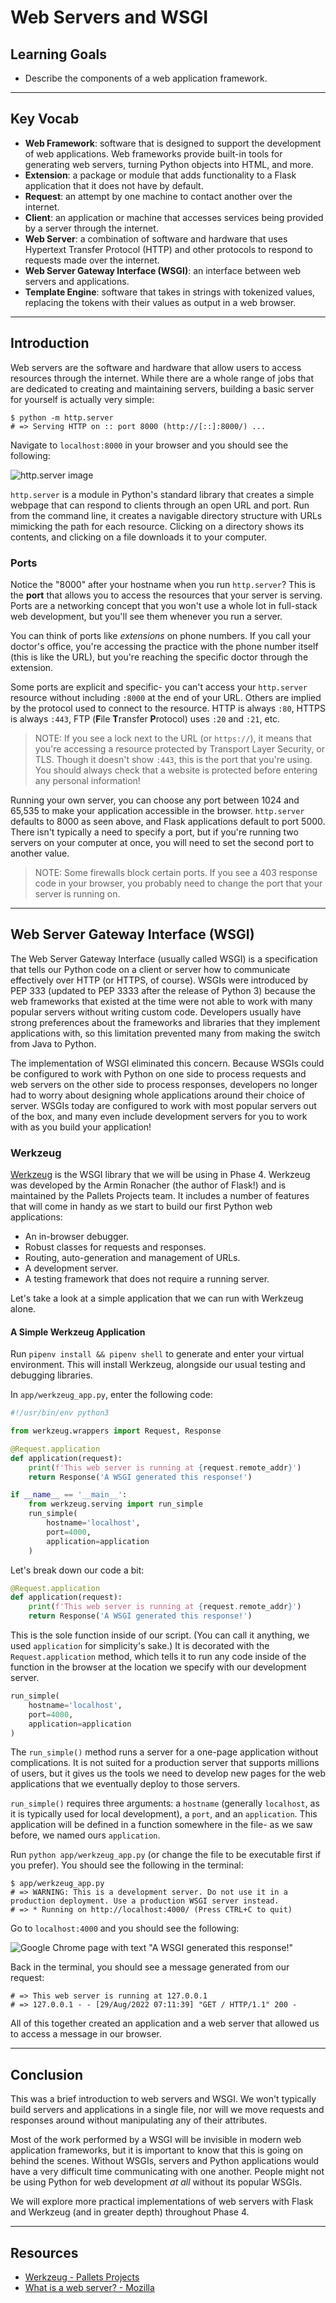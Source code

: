 # Web Servers and WSGI

## Learning Goals

- Describe the components of a web application framework.

***

## Key Vocab

- **Web Framework**: software that is designed to support the development of
  web applications. Web frameworks provide built-in tools for generating web
  servers, turning Python objects into HTML, and more.
- **Extension**: a package or module that adds functionality to a Flask
  application that it does not have by default.
- **Request**: an attempt by one machine to contact another over the internet.
- **Client**: an application or machine that accesses services being provided
  by a server through the internet.
- **Web Server**: a combination of software and hardware that uses Hypertext
  Transfer Protocol (HTTP) and other protocols to respond to requests made
  over the internet.
- **Web Server Gateway Interface (WSGI)**: an interface between web servers
  and applications.
- **Template Engine**: software that takes in strings with tokenized
  values, replacing the tokens with their values as output in a web browser.

***

## Introduction

Web servers are the software and hardware that allow users to access resources
through the internet. While there are a whole range of jobs that are dedicated
to creating and maintaining servers, building a basic server for yourself is
actually very simple:

```console
$ python -m http.server
# => Serving HTTP on :: port 8000 (http://[::]:8000/) ...
```

Navigate to `localhost:8000` in your browser and you should see the following:

![http.server image](
https://curriculum-content.s3.amazonaws.com/python/python_httpserver_screenshot.png
"http.server web page")

`http.server` is a module in Python's standard library that creates a simple
webpage that can respond to clients through an open URL and port. Run from the
command line, it creates a navigable directory structure with URLs mimicking the
path for each resource. Clicking on a directory shows its contents, and clicking
on a file downloads it to your computer.

### Ports

Notice the "8000" after your hostname when you run `http.server`? This is the
**port** that allows you to access the resources that your server is serving.
Ports are a networking concept that you won't use a whole lot in full-stack web
development, but you'll see them whenever you run a server.

You can think of ports like _extensions_ on phone numbers. If you call your
doctor's office, you're accessing the practice with the phone number itself
(this is like the URL), but you're reaching the specific doctor through the
extension.

Some ports are explicit and specific- you can't access your `http.server`
resource without including `:8000` at the end of your URL. Others are implied
by the protocol used to connect to the resource. HTTP is always `:80`, HTTPS is
always `:443`, FTP (**F**ile **T**ransfer **P**rotocol) uses `:20` and `:21`,
etc.

> NOTE: If you see a lock next to the URL (or `https://`), it means that you're
> accessing a resource protected by Transport Layer Security, or TLS. Though it
> doesn't show `:443`, this is the port that you're using. You should always
> check that a website is protected before entering any personal information!

Running your own server, you can choose any port between 1024 and 65,535 to
make your application accessible in the browser. `http.server` defaults to 8000
as seen above, and Flask applications default to port 5000. There isn't
typically a need to specify a port, but if you're running two servers on your
computer at once, you will need to set the second port to another value.

> NOTE: Some firewalls block certain ports. If you see a 403 response code in
> your browser, you probably need to change the port that your server is running
> on.

***

## Web Server Gateway Interface (WSGI)

The Web Server Gateway Interface (usually called WSGI) is a specification that
tells our Python code on a client or server how to communicate effectively over
HTTP (or HTTPS, of course). WSGIs were introduced by PEP 333 (updated to PEP
3333 after the release of Python 3) because the web frameworks that existed at
the time were not able to work with many popular servers without writing custom
code. Developers usually have strong preferences about the frameworks and
libraries that they implement applications with, so this limitation prevented
many from making the switch from Java to Python.

The implementation of WSGI eliminated this concern. Because WSGIs could be
configured to work with Python on one side to process requests and web servers
on the other side to process responses, developers no longer had to worry about
designing whole applications around their choice of server. WSGIs today are
configured to work with most popular servers out of the box, and many even
include development servers for you to work with as you build your application!

### Werkzeug

[Werkzeug][werkzeug] is the WSGI library that we will be using in Phase 4.
Werkzeug was developed by the Armin Ronacher (the author of Flask!) and is
maintained by the Pallets Projects team. It includes a number of features that
will come in handy as we start to build our first Python web applications:

- An in-browser debugger.
- Robust classes for requests and responses.
- Routing, auto-generation and management of URLs.
- A development server.
- A testing framework that does not require a running server.

Let's take a look at a simple application that we can run with Werkzeug alone.

#### A Simple Werkzeug Application

Run `pipenv install && pipenv shell` to generate and enter your virtual
environment. This will install Werkzeug, alongside our usual testing and
debugging libraries.

In `app/werkzeug_app.py`, enter the following code:

```py
#!/usr/bin/env python3

from werkzeug.wrappers import Request, Response

@Request.application
def application(request):
    print(f'This web server is running at {request.remote_addr}')
    return Response('A WSGI generated this response!')

if __name__ == '__main__':
    from werkzeug.serving import run_simple
    run_simple(
        hostname='localhost',
        port=4000,
        application=application
    )
```

Let's break down our code a bit:

```py
@Request.application
def application(request):
    print(f'This web server is running at {request.remote_addr}')
    return Response('A WSGI generated this response!')
```

This is the sole function inside of our script. (You can call it anything, we
used `application` for simplicity's sake.) It is decorated with the
`Request.application` method, which tells it to run any code inside of the
function in the browser at the location we specify with our development server.

```py
run_simple(
    hostname='localhost',
    port=4000,
    application=application
)
```

The `run_simple()` method runs a server for a one-page application without
complications. It is not suited for a production server that supports millions
of users, but it gives us the tools we need to develop new pages for the web
applications that we eventually deploy to those servers.

`run_simple()` requires three arguments: a `hostname` (generally `localhost`, as
it is typically used for local development), a `port`, and an `application`.
This application will be defined in a function somewhere in the file- as we saw
before, we named ours `application`.

Run `python app/werkzeug_app.py` (or change the file to be executable first if
you prefer). You should see the following in the terminal:

```console
$ app/werkzeug_app.py
# => WARNING: This is a development server. Do not use it in a production deployment. Use a production WSGI server instead.
# => * Running on http://localhost:4000/ (Press CTRL+C to quit)
```

Go to `localhost:4000` and you should see the following:

![Google Chrome page with text "A WSGI generated this response!"](
https://curriculum-content.s3.amazonaws.com/python/werkzeug_into_response_2.png
"WSGI simple response")

Back in the terminal, you should see a message generated from our request:

```console
# => This web server is running at 127.0.0.1
# => 127.0.0.1 - - [29/Aug/2022 07:11:39] "GET / HTTP/1.1" 200 -
```

All of this together created an application and a web server that allowed us to
access a message in our browser.

***

## Conclusion

This was a brief introduction to web servers and WSGI. We won't typically
build servers and applications in a single file, nor will we move requests and
responses around without manipulating any of their attributes.

Most of the work performed by a WSGI will be invisible in modern web application
frameworks, but it is important to know that this is going on behind the scenes.
Without WSGIs, servers and Python applications would have a very difficult time
communicating with one another. People might not be using Python for web
development _at all_ without its popular WSGIs.

We will explore more practical implementations of web servers with Flask and
Werkzeug (and in greater depth) throughout Phase 4.

***

## Resources

- [Werkzeug - Pallets Projects][werkzeug]
- [What is a web server? - Mozilla](https://developer.mozilla.org/en-US/docs/Learn/Common_questions/What_is_a_web_server)

[werkzeug]: https://werkzeug.palletsprojects.com/en/2.2.x/quickstart/
